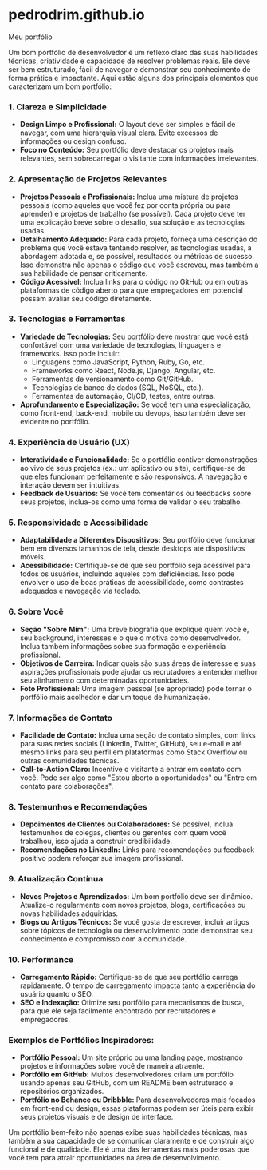 # pedrodrim.github.io

Meu portfólio

Um bom portfólio de desenvolvedor é um reflexo claro das suas habilidades técnicas, criatividade e capacidade de resolver problemas reais. Ele deve ser bem estruturado, fácil de navegar e demonstrar seu conhecimento de forma prática e impactante. Aqui estão alguns dos principais elementos que caracterizam um bom portfólio:

### 1. **Clareza e Simplicidade**
   - **Design Limpo e Profissional:** O layout deve ser simples e fácil de navegar, com uma hierarquia visual clara. Evite excessos de informações ou design confuso.
   - **Foco no Conteúdo:** Seu portfólio deve destacar os projetos mais relevantes, sem sobrecarregar o visitante com informações irrelevantes.

### 2. **Apresentação de Projetos Relevantes**
   - **Projetos Pessoais e Profissionais:** Inclua uma mistura de projetos pessoais (como aqueles que você fez por conta própria ou para aprender) e projetos de trabalho (se possível). Cada projeto deve ter uma explicação breve sobre o desafio, sua solução e as tecnologias usadas.
   - **Detalhamento Adequado:** Para cada projeto, forneça uma descrição do problema que você estava tentando resolver, as tecnologias usadas, a abordagem adotada e, se possível, resultados ou métricas de sucesso. Isso demonstra não apenas o código que você escreveu, mas também a sua habilidade de pensar criticamente.
   - **Código Acessível:** Inclua links para o código no GitHub ou em outras plataformas de código aberto para que empregadores em potencial possam avaliar seu código diretamente.

### 3. **Tecnologias e Ferramentas**
   - **Variedade de Tecnologias:** Seu portfólio deve mostrar que você está confortável com uma variedade de tecnologias, linguagens e frameworks. Isso pode incluir:
     - Linguagens como JavaScript, Python, Ruby, Go, etc.
     - Frameworks como React, Node.js, Django, Angular, etc.
     - Ferramentas de versionamento como Git/GitHub.
     - Tecnologias de banco de dados (SQL, NoSQL, etc.).
     - Ferramentas de automação, CI/CD, testes, entre outras.
   - **Aprofundamento e Especialização:** Se você tem uma especialização, como front-end, back-end, mobile ou devops, isso também deve ser evidente no portfólio.

### 4. **Experiência de Usuário (UX)**
   - **Interatividade e Funcionalidade:** Se o portfólio contiver demonstrações ao vivo de seus projetos (ex.: um aplicativo ou site), certifique-se de que eles funcionam perfeitamente e são responsivos. A navegação e interação devem ser intuitivas.
   - **Feedback de Usuários:** Se você tem comentários ou feedbacks sobre seus projetos, inclua-os como uma forma de validar o seu trabalho.

### 5. **Responsividade e Acessibilidade**
   - **Adaptabilidade a Diferentes Dispositivos:** Seu portfólio deve funcionar bem em diversos tamanhos de tela, desde desktops até dispositivos móveis.
   - **Acessibilidade:** Certifique-se de que seu portfólio seja acessível para todos os usuários, incluindo aqueles com deficiências. Isso pode envolver o uso de boas práticas de acessibilidade, como contrastes adequados e navegação via teclado.

### 6. **Sobre Você**
   - **Seção "Sobre Mim":** Uma breve biografia que explique quem você é, seu background, interesses e o que o motiva como desenvolvedor. Inclua também informações sobre sua formação e experiência profissional.
   - **Objetivos de Carreira:** Indicar quais são suas áreas de interesse e suas aspirações profissionais pode ajudar os recrutadores a entender melhor seu alinhamento com determinadas oportunidades.
   - **Foto Profissional:** Uma imagem pessoal (se apropriado) pode tornar o portfólio mais acolhedor e dar um toque de humanização.

### 7. **Informações de Contato**
   - **Facilidade de Contato:** Inclua uma seção de contato simples, com links para suas redes sociais (LinkedIn, Twitter, GitHub), seu e-mail e até mesmo links para seu perfil em plataformas como Stack Overflow ou outras comunidades técnicas.
   - **Call-to-Action Claro:** Incentive o visitante a entrar em contato com você. Pode ser algo como "Estou aberto a oportunidades" ou "Entre em contato para colaborações".

### 8. **Testemunhos e Recomendações**
   - **Depoimentos de Clientes ou Colaboradores:** Se possível, inclua testemunhos de colegas, clientes ou gerentes com quem você trabalhou, isso ajuda a construir credibilidade.
   - **Recomendações no LinkedIn:** Links para recomendações ou feedback positivo podem reforçar sua imagem profissional.

### 9. **Atualização Contínua**
   - **Novos Projetos e Aprendizados:** Um bom portfólio deve ser dinâmico. Atualize-o regularmente com novos projetos, blogs, certificações ou novas habilidades adquiridas.
   - **Blogs ou Artigos Técnicos:** Se você gosta de escrever, incluir artigos sobre tópicos de tecnologia ou desenvolvimento pode demonstrar seu conhecimento e compromisso com a comunidade.

### 10. **Performance**
   - **Carregamento Rápido:** Certifique-se de que seu portfólio carrega rapidamente. O tempo de carregamento impacta tanto a experiência do usuário quanto o SEO.
   - **SEO e Indexação:** Otimize seu portfólio para mecanismos de busca, para que ele seja facilmente encontrado por recrutadores e empregadores.

### Exemplos de Portfólios Inspiradores:
- **Portfólio Pessoal:** Um site próprio ou uma landing page, mostrando projetos e informações sobre você de maneira atraente.
- **Portfólio em GitHub:** Muitos desenvolvedores criam um portfólio usando apenas seu GitHub, com um README bem estruturado e repositórios organizados.
- **Portfólio no Behance ou Dribbble:** Para desenvolvedores mais focados em front-end ou design, essas plataformas podem ser úteis para exibir seus projetos visuais e de design de interface.

Um portfólio bem-feito não apenas exibe suas habilidades técnicas, mas também a sua capacidade de se comunicar claramente e de construir algo funcional e de qualidade. Ele é uma das ferramentas mais poderosas que você tem para atrair oportunidades na área de desenvolvimento.
